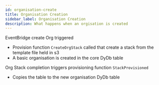 ```yaml
---
id: organisation-create
title: Organisation Creation
sidebar_label: Organisation Creation
description: What happens when an orgisation is created
---
```


EventBridge create Org triggered
- Provision function `CreateOrgStack` called that create a stack from the template file held in s3
- A basic organisation is created in the core DyDb table

Org Stack completion triggers provisioning function `StackProvisioned`
- Copies the table to the new organisation DyDb table

